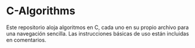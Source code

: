 # C-Algorithms
Este repositorio aloja algoritmos en C, cada uno en su propio archivo para una navegación sencilla. Las instrucciones básicas de uso están incluidas en comentarios.
